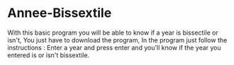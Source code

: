# Annee-Bissextile
With this basic program you will be able to know if a year is bissectile or isn't,
You just have to download the program,
In the program just follow the instructions : Enter a year and press enter and you'll know if the year you entered is or isn't bissextile.
